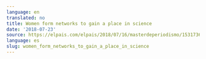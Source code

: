 ```yaml
---
language: en
translated: no
title: Women form networks to gain a place in science
date: '2018-07-23'
source: https://elpais.com/elpais/2018/07/16/masterdeperiodismo/1531736843_545135.html
language: es
slug: women_form_networks_to_gain_a_place_in_science
---
```




